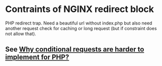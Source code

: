 # Contraints of NGINX redirect block

PHP redirect trap. Need a beautiful url without index.php but also need another
request check for caching or long request (but if constraint does not allow that).

## See [Why conditional requests are harder to implement for PHP?](docs/how-to-provide-conditional-request-settings-like-timeout-or-caching/why-conditional-requests-are-hard-for-php.md)
